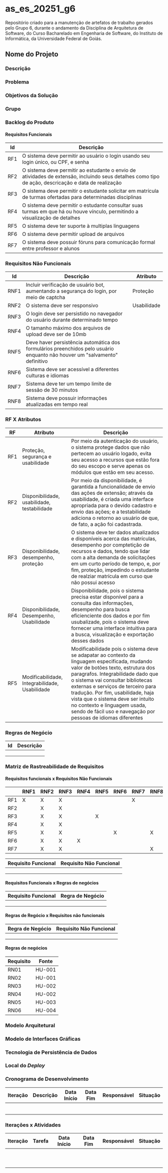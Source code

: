 # as_es_20251_g6
Repositório criado para a manutenção de artefatos de trabalho gerados pelo Grupo 6, durante o andamento da Disciplina de Arquitetura de Software, do Curso Bacharelado em Engenharia de Software, do Instituto de Informática, da Universidade Federal de Goiás.

## Nome do Projeto

### Descrição

### Problema

### Objetivos da Solução

### Grupo

### Backlog do Produto

#### Requisitos Funcionais

|Id|Descrição|
|---|---|
|RF1|O sistema deve permitir ao usuário o login usando seu login único, ou CPF, e senha|
|RF2|O sistema deve permitir ao estudante o envio de atividades de extensão, incluindo seus detalhes como tipo de ação, descricação e data de realização|
|RF3|O sistema deve permitir o estudante solicitar em matrícula de turmas ofertadas para determinadas disciplinas|
|RF4|O sistema deve permitir o estudante consultar suas turmas em que há ou houve vínculo, permitindo a visualização de detalhes|
|RF5|O sistema deve ter suporte à multiplas linguagens|
|RF6|O sistema deve permitir upload de arquivos| 
|RF7|O sistema deve possuir fóruns para comunicação formal entre professor e alunos| 

### Requisitos Não Funcionais

|Id|Descrição|Atributo|
|---|---|---|
|RNF1|Incluir verificação de usuário bot, aumentando a segurança do login, por meio de captcha|Proteção|
|RNF2|O sistema deve ser responsivo|Usabilidade|
|RNF3|O login deve ser persistido no navegador do usuário durante determinado tempo|
|RNF4|O tamanho máximo dos arquivos de upload deve ser de 10mb|
|RNF5|Deve haver persistência automática dos formulários preenchidos pelo usuário enquanto não houver um "salvamento" definitivo|
|RNF6|Sistema deve ser acessível a diferentes culturas e idiomas|
|RNF7|Sistema deve ter um tempo limite de sessão de 30 minutos|
|RNF8|Sistema deve possuir informações atualizadas em tempo real|

### RF X Atributos
|RF|Atributo|Descrição
|---|---|---|
|RF1|Proteção, segurança e usabilidade|Por meio da autenticação do usuário, o sistema protege dados que não pertecem ao usuário logado, evita seu acesso a recursos que estão fora do seu escopo e serve apenas os módulos que estão em seu acesso.
|RF2|Disponibilidade, usabilidade, testabilidade|Por meio da disponibilidade, é garantida a funcionalidade de envio das ações de extensão; através da usabilidade, é criada uma interface apropriada para o devido cadastro e envio das ações; e a testabilidade adiciona o retorno ao usuário de que, de fato, a ação foi cadastrada.
|RF3|Disponibilidade, desempenho, proteção|O sistema deve ter dados atualizados e disponíveis acerca das matrículas, desempenho por comptetição de recursos e dados, tendo que lidar com a alta demanda de solicitações em um curto período de tempo, e, por fim, proteção, impedindo o estudante de realziar matrícula em curso que não possui acesso|
|RF4|Disponibilidade, Desempenho, Usabilidade|Disponibilidade, pois o sistema precisa estar disponível para a consulta das informações, desempenho para busca eficienciente dos dados e por fim usubalizade, pois o sistema deve fornecer uma interface intuitiva para a busca, visualização e exportação desses dados|
|RF5|Modificabilidade, Integrabilidade, Usabilidade|Modificabilidade pois o sistema deve se adapatar ao contexto da linguagem especificada, mudando valor de botões texto, estrutura dos paragrafos. Integrabilidade dado que o sistema vai consultar bibliotecas externas e serviços de terceiro para tradução. Por fim, usabilidade, haja vista que o sistema deve ser intuito no contexto e linguagem usada, sendo de fácil uso e navegação por pessoas de idiomas diferentes|
### Regras de Negócio

|Id|Descrição|
|---|---|
|||
|||
|||

### Matriz de Rastreabilidade de Requisitos

#### Requisitos funcionais x Requisitos Não Funcionais


|     | RNF1 | RNF2 | RNF3 | RNF4 | RNF5 | RNF6 | RNF7 | RNF8 |
|-----|------|------|------|------|------|------|------|------|
| RF1 |  X   |  X   |  X   |      |      |      |  X   |      |
| RF2 |      |  X   |  X   |      |      |      |      |      |
| RF3 |      |  X   |  X   |      |  X   |      |      |      |
| RF4 |      |  X   |  X   |      |      |      |      |      |
| RF5 |      |  X   |  X   |      |      |   X  |      |   X  |
| RF6 |      |  X   |  X   |  X   |      |      |      |      |
| RF7 |      |  X   |  X   |      |      |      |      |   X  |


|Requisito Funcional|Requisito Não Funcional|
|---|---|
|||
|||
|||

#### Requisitos Funcionais x Regras de negócios

|Requisito Funcional|Regra de Negócio|
|---|---|
|||
|||
|||

#### Regras de Regócio x Requisitos não funcionais

|Regra de Negócio|Requisito Não Funcional|
|---|---|
|||
|||
|||

#### Regras de negócios

|Requisito|Fonte|
|---|---|
|RN01|HU-001|
|RN02|HU-001|
|RN03|HU-002|
|RN04|HU-002|
|RN05|HU-003|
|RN06|HU-004|

### Modelo Arquitetural

### Modelo de Interfaces Gráficas

### Tecnologia de Persistência de Dados

### Local do _Deploy_

### Cronograma de Desenvolvimento

|Iteração|Descrição|Data Início|Data Fim|Responsável|Situação|
|---|---|---|---|---|---|
|||||||
|||||||
|||||||
|||||||
|||||||
|||||||

### Iterações x Atividades

|Iteração|Tarefa|Data Início|Data Fim|Responsável|Situação|
|---|---|---|---|---|---|
|||||||
|||||||
|||||||
|||||||
|||||||
|||||||
|||||||
|||||||
|||||||
|||||||
